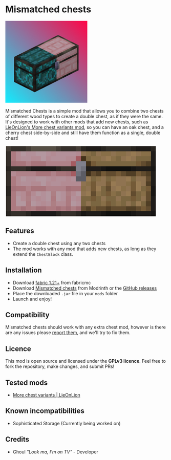 # Mismatched chests

![Mod logo](src/main/resources/assets/mismatched_chests/icon.png)

Mismatched Chests is a simple mod that allows you to combine two chests of different wood types to create a double chest, as if they were the same. It's designed to work with other mods that add new chests, such as [LieOnLion's More chest variants mod](https://modrinth.com/mod/more-chest-variants-lieonlion), so you can have an oak chest, and a cherry chest side-by-side and still have them function as a single, double chest!

![A cherry chest and an oak chest combined](.github/assets/cherry_oak_combined.png)


## Features
- Create a double chest using any two chests
- The mod works with any mod that adds new chests, as long as they extend the `ChestBlock` class.

## Installation
- Download [fabric 1.21+](https://fabricmc.net/use/installer/) from fabricmc
- Download [Mismatched chests](https://modrinth.com/mod/mismatched-chests) from Modrinth or the [GitHub releases](https://github.com/NotGhoull/mismatched-chests/releases)
- Place the downloaded `.jar` file in your `mods` folder
- Launch and enjoy!

## Compatibility
Mismatched chests should work with any extra chest mod, however is there are any issues please [report them](https://github.com/NotGhoull/mismatched-chests/issues/new), and we'll try to fix them.

## Licence
This mod is open source and licensed under the **GPLv3 licence**. Feel free to fork the repository, make changes, and submit PRs!

## Tested mods
- [More chest variants | LieOnLion](https://modrinth.com/mod/more-chest-variants-lieonlion)

## Known incompatibilities
- Sophisticated Storage (Currently being worked on)

## Credits
- Ghoul _"Look ma, I'm on TV"_ - Developer
